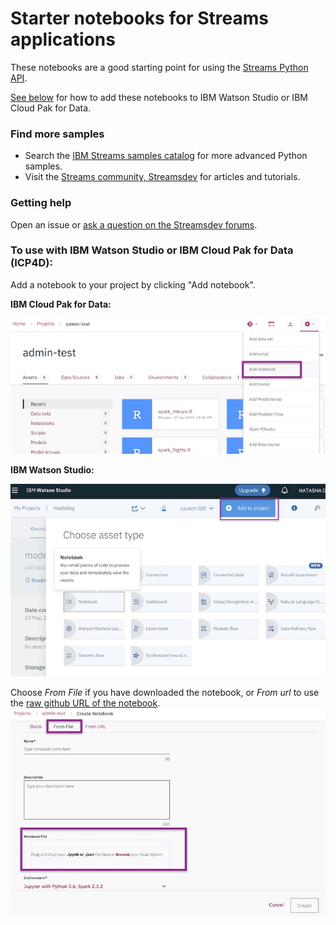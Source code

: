 # Starter notebooks for Streams applications

These notebooks are a good starting point for using the [Streams Python API](http://ibmstreams.github.io/streamsx.documentation/docs/python/1.6/python-appapi-devguide/).

[See below](#howto) for how to add these notebooks to IBM Watson Studio or IBM Cloud Pak for Data.


### Find more samples
- Search the [IBM Streams samples catalog](https://ibmstreams.github.io/samples/?filter=python) for more advanced Python samples.
- Visit the [Streams community, Streamsdev](https://developer.ibm.com/streamsdev/) for articles and tutorials.


### Getting help

Open an issue or [ask a question on the Streamsdev forums](https://developer.ibm.com/answers/smart-spaces/22/streamsdev.html).


<a name="howto"></a>
### To use with IBM Watson Studio or IBM Cloud Pak for Data (ICP4D):

Add a notebook to your project by clicking "Add notebook".

**IBM Cloud Pak for Data:**


![add a notebook from icp4d](img/add-notebook-icp4d.jpg)

**IBM Watson Studio:**


![add a notebook from studio](img/add-notebook-studio.jpg)

Choose _From File_ if you have downloaded the notebook, or _From url_ to use the [raw github URL of the notebook](https://i.stack.imgur.com/V05bP.png).
![add a notebook from studio](img/from-file.jpg)

